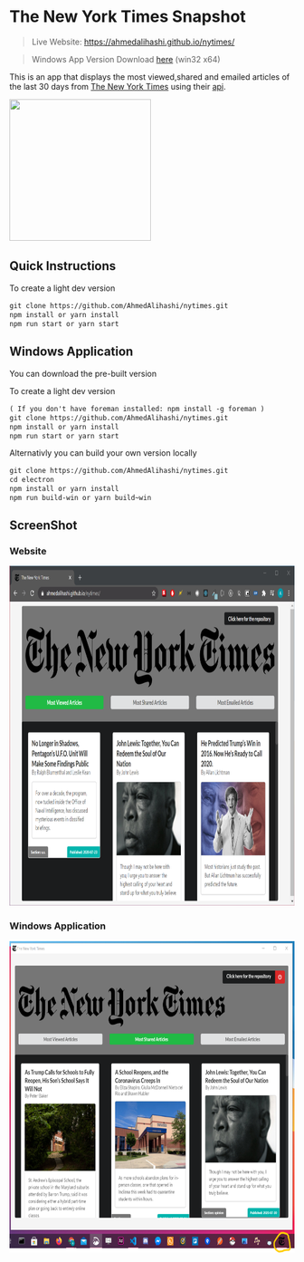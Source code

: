 # The New York Times Snapshot

> Live Website: https://ahmedalihashi.github.io/nytimes/   

> Windows App Version Download [here](https://mega.nz/file/Py5RHDyJ#4Zk6pnWU19D5kaMzhKqHK5n4ZDR_LPx760s3ecvCirY) (win32 x64)

This is an app that displays the most viewed,shared and emailed articles of the last 30 days from [The New York Times](https://www.nytimes.com/) using their [api](https://developer.nytimes.com/).

<img src='https://media3.giphy.com/media/kI91JqYXz3I8DFs5fx/giphy.gif' height='250' width='250' ></img>

## Quick Instructions

To create a light dev version

```
git clone https://github.com/AhmedAlihashi/nytimes.git
npm install or yarn install
npm run start or yarn start
```

## Windows Application

You can download the pre-built version 

To create a light dev version

```
( If you don't have foreman installed: npm install -g foreman )
git clone https://github.com/AhmedAlihashi/nytimes.git
npm install or yarn install
npm run start or yarn start
```

Alternativly you can build your own version locally   

```
git clone https://github.com/AhmedAlihashi/nytimes.git
cd electron
npm install or yarn install
npm run build-win or yarn build~win
```
## ScreenShot

### Website

<img src='./github/website.png' height='600' width='800' ></img>

### Windows Application

<img src='./github/electron.png' height='550' width='800' ></img>
